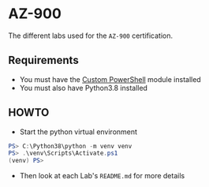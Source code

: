 # AZ-900

The different labs used for the `AZ-900` certification.

## Requirements

* You must have the [Custom PowerShell](https://github.com/rostskadat/UserProfiles) module installed
* You must also have Python3.8 installed

## HOWTO

* Start the python virtual environment

```powershell
PS> C:\Python38\python -m venv venv
PS> .\venv\Scripts\Activate.ps1
(venv) PS> 
``` 

* Then look at each Lab's `README.md` for more details
